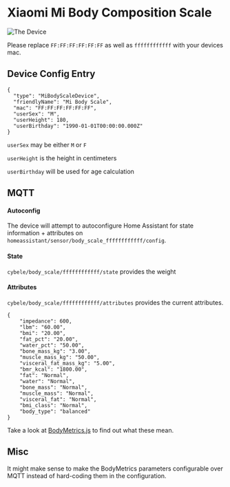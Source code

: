 # Xiaomi Mi Body Composition Scale
![The Device](https://user-images.githubusercontent.com/974410/69484453-bd48b080-0e33-11ea-9360-bc1cca53eca7.png)

Please replace `FF:FF:FF:FF:FF:FF` as well as `ffffffffffff` with your devices mac.

## Device Config Entry
```
{
  "type": "MiBodyScaleDevice",
  "friendlyName": "Mi Body Scale",
  "mac": "FF:FF:FF:FF:FF:FF",
  "userSex": "M",
  "userHeight": 180,
  "userBirthday": "1990-01-01T00:00:00.000Z"
}
```
`userSex` may be either `M` or `F`

`userHeight` is the height in centimeters

`userBirthday` will be used for age calculation

## MQTT

#### Autoconfig
The device will attempt to autoconfigure Home Assistant for state information + attributes on 
`homeassistant/sensor/body_scale_ffffffffffff/config`.

#### State
`cybele/body_scale/ffffffffffff/state` provides the weight

#### Attributes
`cybele/body_scale/ffffffffffff/attributes` provides the current attributes.

```
{
    "impedance": 600,
    "lbm": "60.00",
    "bmi": "20.00",
    "fat_pct": "20.00",
    "water_pct": "50.00",
    "bone_mass_kg": "3.00",
    "muscle_mass_kg": "50.00",
    "visceral_fat_mass_kg": "5.00",
    "bmr_kcal": "1800.00",
    "fat": "Normal",
    "water": "Normal",
    "bone_mass": "Normal",
    "muscle_mass": "Normal",
    "visceral_fat": "Normal",
    "bmi_class": "Normal",
    "body_type": "balanced"
}
```
Take a look at [BodyMetrics.js](../../lib/devices/BodyScale/BodyMetrics.js) to find out what these mean.

## Misc
It might make sense to make the BodyMetrics parameters configurable over MQTT instead of hard-coding them in the configuration.